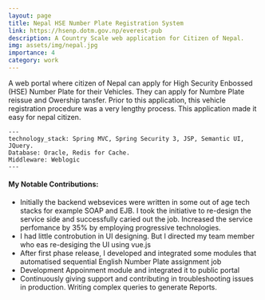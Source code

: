 ```yaml
---
layout: page
title: Nepal HSE Number Plate Registration System
link: https://hsenp.dotm.gov.np/everest-pub
description: A Country Scale web application for Citizen of Nepal.
img: assets/img/nepal.jpg
importance: 4
category: work
---
```


A web portal where citizen of Nepal can apply for High Security Enbossed (HSE) Number Plate for their Vehicles. They can apply for Numbre Plate reissue and Owership tansfer. Prior to this application, this vehicle registration procedure was a very lengthy process. This application made it easy for nepal citizen.

    ---
    technology_stack: Spring MVC, Spring Security 3, JSP, Semantic UI, JQuery.
    Database: Oracle, Redis for Cache.
    Middleware: Weblogic
    ---

<h4 class="post-title">My Notable Contributions:</h4>
<div class="row">
 <ul>
   <li>Initially the backend websevices were written in some out of age tech stacks for example SOAP and EJB. I took the initiative to re-design the service side and successfully caried out the job. Increased the service perfomance by 35% by employing progressive technologies.</li>
  <li>I had little controbution in UI designing. But I directed my team member who eas re-desiging the UI using vue.js</li>
  <li>After first phase release, I developed and integrated some modules that automatised sequential English Number Plate assignment job</li>
  <li>Development Appoinment module and integrated it to public portal</li>
  <li>Continuously giving support and contributing in troubleshooting issues in production. Writing complex queries to generate Reports.</li>
</ul>
</div>